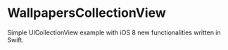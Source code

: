 WallpapersCollectionView
========================

Simple UICollectionView example with iOS 8 new functionalities written in Swift.

